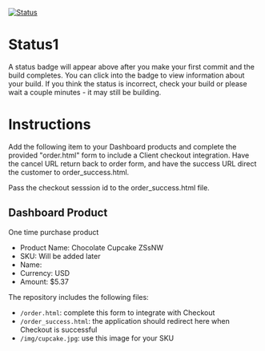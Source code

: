 [![Status](https://img.shields.io/badge/status-SUBMITTABLE%20COMMIT:%2038810f5654e7f5255d0755304fdf0a0137b7b7d0-brightgreen.svg)](https://github.com/raysaavedra-work/bakery_scaffold_R2EZ4DgzP3CR4blT/commit/38810f5654e7f5255d0755304fdf0a0137b7b7d0)



# Status1

A status badge will appear above after you make your first commit and the build completes. You can click into the badge to view information about your build. If you think the status is incorrect, check your build or please wait a couple minutes - it may still be building.

# Instructions

Add the following item to your Dashboard products and complete the provided "order.html" form to include a Client checkout integration. Have the cancel URL return back to order form, and have the success URL direct the customer to order_success.html.

Pass the checkout sesssion id to the order_success.html file.

## Dashboard Product
One time purchase product
* Product Name: Chocolate Cupcake ZSsNW
* SKU: Will be added later
* Name: 
* Currency: USD
* Amount: $5.37

The repository includes the following files:
* `/order.html`: complete this form to integrate with Checkout
* `/order_success.html`: the application should redirect here when Checkout is successful
* `/img/cupcake.jpg`: use this image for your SKU
